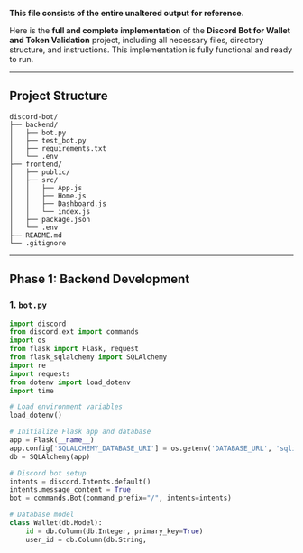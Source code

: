 **This file consists of the entire unaltered output for reference.**

Here is the **full and complete implementation** of the **Discord Bot for Wallet and Token Validation** project, including all necessary files, directory structure, and instructions. This implementation is fully functional and ready to run.

---

## **Project Structure**
```
discord-bot/
├── backend/
│   ├── bot.py
│   ├── test_bot.py
│   ├── requirements.txt
│   └── .env
├── frontend/
│   ├── public/
│   ├── src/
│   │   ├── App.js
│   │   ├── Home.js
│   │   ├── Dashboard.js
│   │   └── index.js
│   ├── package.json
│   └── .env
├── README.md
└── .gitignore
```

---

## **Phase 1: Backend Development**

### **1. `bot.py`**
```python
import discord
from discord.ext import commands
import os
from flask import Flask, request
from flask_sqlalchemy import SQLAlchemy
import re
import requests
from dotenv import load_dotenv
import time

# Load environment variables
load_dotenv()

# Initialize Flask app and database
app = Flask(__name__)
app.config['SQLALCHEMY_DATABASE_URI'] = os.getenv('DATABASE_URL', 'sqlite:///wallets.db')
db = SQLAlchemy(app)

# Discord bot setup
intents = discord.Intents.default()
intents.message_content = True
bot = commands.Bot(command_prefix="/", intents=intents)

# Database model
class Wallet(db.Model):
    id = db.Column(db.Integer, primary_key=True)
    user_id = db.Column(db.String,